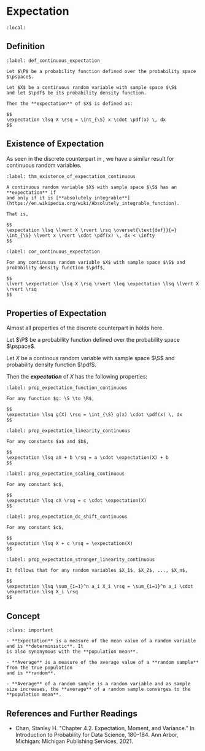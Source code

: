 # Expectation

```{contents}
:local:
```

## Definition

```{prf:definition} Expectation
:label: def_continuous_expectation

Let $\P$ be a probability function defined over the probability space $\pspace$.

Let $X$ be a continuous random variable with sample space $\S$
and let $\pdf$ be its probability density function.

Then the **expectation** of $X$ is defined as:

$$
\expectation \lsq X \rsq = \int_{\S} x \cdot \pdf(x) \, dx
$$
```

## Existence of Expectation

As seen in the discrete counterpart in
[](../03_discrete_random_variables/0305_expectation.md), we have a similar
result for continuous random variables.

```{prf:theorem} Existence of Expectation
:label: thm_existence_of_expectation_continuous

A continuous random variable $X$ with sample space $\S$ has an **expectation** if
and only if it is [**absolutely integrable**](https://en.wikipedia.org/wiki/Absolutely_integrable_function).

That is,

$$
\expectation \lsq \lvert X \rvert \rsq \overset{\text{def}}{=} \int_{\S} \lvert x \rvert \cdot \pdf(x) \, dx < \infty
$$
```

```{prf:corollary}
:label: cor_continuous_expectation

For any continuous random variable $X$ with sample space $\S$ and probability density function $\pdf$,

$$
\lvert \expectation \lsq X \rsq \rvert \leq \expectation \lsq \lvert X \rvert \rsq
$$
```

## Properties of Expectation

Almost all properties of the discrete counterpart in
[](../03_discrete_random_variables/0305_expectation.md) holds here.

Let $\P$ be a probability function defined over the probability space $\pspace$.

Let $X$ be a continous random variable with sample space $\S$ and probability
density function $\pdf$.

Then the **_expectation_** of $X$ has the following properties:

```{prf:property} The Law of The Unconscious Statistician
:label: prop_expectation_function_continuous

For any function $g: \S \to \R$,

$$
\expectation \lsq g(X) \rsq = \int_{\S} g(x) \cdot \pdf(x) \, dx
$$
```

```{prf:property} Linearity
:label: prop_expectation_linearity_continuous

For any constants $a$ and $b$,

$$
\expectation \lsq aX + b \rsq = a \cdot \expectation(X) + b
$$
```

```{prf:property} Scaling
:label: prop_expectation_scaling_continuous

For any constant $c$,

$$
\expectation \lsq cX \rsq = c \cdot \expectation(X)
$$
```

```{prf:property} DC Shift
:label: prop_expectation_dc_shift_continuous

For any constant $c$,

$$
\expectation \lsq X + c \rsq = \expectation(X)
$$
```

```{prf:property} Stronger Linearity
:label: prop_expectation_stronger_linearity_continuous

It follows that for any random variables $X_1$, $X_2$, ..., $X_n$,

$$
\expectation \lsq \sum_{i=1}^n a_i X_i \rsq = \sum_{i=1}^n a_i \cdot \expectation \lsq X_i \rsq
$$
```

## Concept

```{admonition} Concept
:class: important

- **Expectation** is a measure of the mean value of a random variable and is **deterministic**. It
is also synonymous with the **population mean**.

- **Average** is a measure of the average value of a **random sample** from the true population
and is **random**.

- **Average** of a random sample is a random variable and as sample size increases, the **average** of a random sample converges to the **population mean**.
```

## References and Further Readings

-   Chan, Stanley H. "Chapter 4.2. Expectation, Moment, and Variance." In
    Introduction to Probability for Data Science, 180–184. Ann Arbor, Michigan:
    Michigan Publishing Services, 2021.
